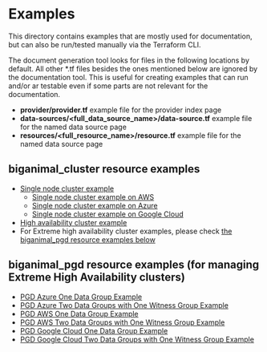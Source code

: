 # Examples

This directory contains examples that are mostly used for documentation, but can also be run/tested manually via the Terraform CLI.

The document generation tool looks for files in the following locations by default. All other *.tf files besides the ones mentioned below are ignored by the documentation tool. This is useful for creating examples that can run and/or ar testable even if some parts are not relevant for the documentation.

* **provider/provider.tf** example file for the provider index page
* **data-sources/<full_data_source_name>/data-source.tf** example file for the named data source page
* **resources/<full_resource_name>/resource.tf** example file for the named data source page

## biganimal_cluster resource examples
* [Single node cluster example](./resources/biganimal_cluster/single_node/resource.tf)
  * [Single node cluster example on AWS](./resources/biganimal_cluster/single_node/aws/resource.tf)
  * [Single node cluster example on Azure](./resources/biganimal_cluster/single_node/azure/resource.tf)
  * [Single node cluster example on Google Cloud](./resources/biganimal_cluster/single_node/gcp/resource.tf)
* [High availability cluster example](./resources/biganimal_cluster/ha/resource.tf)
* For Extreme high availability cluster examples, please check [the biganimal_pgd resource examples below](#biganimal_pgd-resource-examples-for-managing-extreme-high-availability-clusters)

## biganimal_pgd resource examples (for managing Extreme High Availability clusters)

* [PGD Azure One Data Group Example](./resources/biganimal_pgd/azure/data_group/resource.tf)
* [PGD Azure Two Data Groups with One Witness Group Example](./resources/biganimal_pgd/azure/data_groups_with_witness_group/resource.tf)
* [PGD AWS One Data Group Example](./resources/biganimal_pgd/aws/data_group/resource.tf)
* [PGD AWS Two Data Groups with One Witness Group Example](./resources/biganimal_pgd/aws/data_groups_with_witness_group/resource.tf)
* [PGD Google Cloud One Data Group Example](./resources/biganimal_pgd/gcp/data_group/resource.tf)
* [PGD Google Cloud Two Data Groups with One Witness Group Example](./resources/biganimal_pgd/gcp/data_groups_with_witness_group/resource.tf)

